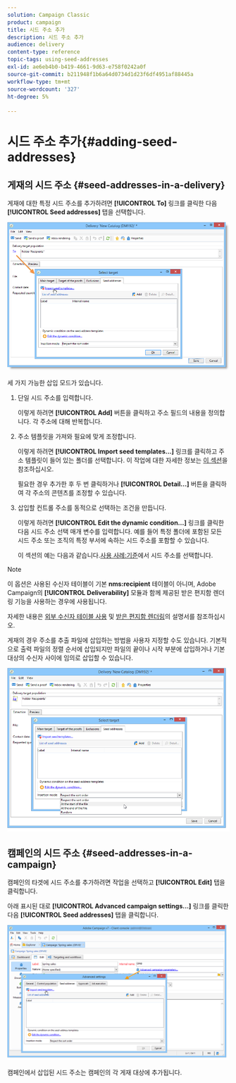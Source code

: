 ```yaml
---
solution: Campaign Classic
product: campaign
title: 시드 주소 추가
description: 시드 주소 추가
audience: delivery
content-type: reference
topic-tags: using-seed-addresses
exl-id: ae6eb4b0-b419-4661-9d63-e758f0242a0f
source-git-commit: b211948f1b6a64d0734d1d23f6df4951af88445a
workflow-type: tm+mt
source-wordcount: '327'
ht-degree: 5%

---
```


# 시드 주소 추가{#adding-seed-addresses}

## 게재의 시드 주소 {#seed-addresses-in-a-delivery}

게재에 대한 특정 시드 주소를 추가하려면 **[!UICONTROL To]** 링크를 클릭한 다음 **[!UICONTROL Seed addresses]** 탭을 선택합니다.

![](assets/s_ncs_user_edit_del_addresses_tab.png)

세 가지 가능한 삽입 모드가 있습니다.

1. 단일 시드 주소를 입력합니다.

   이렇게 하려면 **[!UICONTROL Add]** 버튼을 클릭하고 주소 필드의 내용을 정의합니다. 각 주소에 대해 반복합니다.

1. 주소 템플릿을 가져와 필요에 맞게 조정합니다.

   이렇게 하려면 **[!UICONTROL Import seed templates...]** 링크를 클릭하고 주소 템플릿이 들어 있는 폴더를 선택합니다. 이 작업에 대한 자세한 정보는 [이 섹션](../../delivery/using/creating-seed-addresses.md#creating-seed-address-templates)을 참조하십시오.

   필요한 경우 추가한 후 두 번 클릭하거나 **[!UICONTROL Detail...]** 버튼을 클릭하여 각 주소의 콘텐츠를 조정할 수 있습니다.

1. 삽입할 컨트롤 주소를 동적으로 선택하는 조건을 만듭니다.

   이렇게 하려면 **[!UICONTROL Edit the dynamic condition...]** 링크를 클릭한 다음 시드 주소 선택 매개 변수를 입력합니다. 예를 들어 특정 폴더에 포함된 모든 시드 주소 또는 조직의 특정 부서에 속하는 시드 주소를 포함할 수 있습니다.

   이 섹션의 예는 다음과 같습니다.[사용 사례:기준](../../delivery/using/use-case--selecting-seed-addresses-on-criteria.md)에서 시드 주소를 선택합니다.

>[!NOTE]
>
>이 옵션은 사용된 수신자 테이블이 기본 **nms:recipient** 테이블이 아니며, Adobe Campaign의 **[!UICONTROL Deliverability]** 모듈과 함께 제공된 받은 편지함 렌더링 기능을 사용하는 경우에 사용됩니다.
>
>자세한 내용은 [외부 수신자 테이블 사용](../../delivery/using/using-an-external-recipient-table.md) 및 [받은 편지함 렌더링](../../delivery/using/inbox-rendering.md)의 설명서를 참조하십시오.

게재의 경우 주소를 추출 파일에 삽입하는 방법을 사용자 지정할 수도 있습니다. 기본적으로 출력 파일의 정렬 순서에 삽입되지만 파일의 끝이나 시작 부분에 삽입하거나 기본 대상의 수신자 사이에 임의로 삽입할 수 있습니다.

![](assets/s_ncs_user_edit_del_addresses_sort.png)

## 캠페인의 시드 주소 {#seed-addresses-in-a-campaign}

캠페인의 타겟에 시드 주소를 추가하려면 작업을 선택하고 **[!UICONTROL Edit]** 탭을 클릭합니다.

아래 표시된 대로 **[!UICONTROL Advanced campaign settings...]** 링크를 클릭한 다음 **[!UICONTROL Seed addresses]** 탭을 클릭합니다.

![](assets/s_ncs_user_edit_op_addresses_tab.png)

캠페인에서 삽입된 시드 주소는 캠페인의 각 게재 대상에 추가됩니다.
